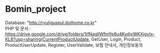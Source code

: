 # Bomin_project

Database: "http://ryuliguseul.dothome.co.kr"  
PHP 및 문서 : https://drive.google.com/drive/folders/1ifNagllWfmYe8u4KvdjxWKXjgyIx-KL8?usp=sharing(CurrentProductUpdate, GetUser, Login, Product, ProductUserUpdate, Register, UserValidate, 보험 안내서, 개인정보동의
